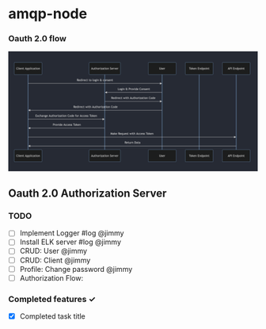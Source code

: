 # amqp-node

### Oauth 2.0 flow
![Alt text](flow-oauth2.png)

## Oauth 2.0 Authorization Server

### TODO
- [ ] Implement Logger #log @jimmy
- [ ] Install ELK server #log @jimmy
- [ ] CRUD: User @jimmy
- [ ] CRUD: Client @jimmy
- [ ] Profile: Change password @jimmy
- [ ] Authorization Flow: 

### Completed features ✓
- [x] Completed task title 